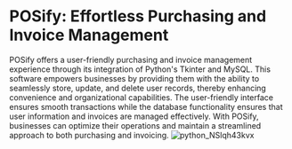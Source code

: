 # POSify: Effortless Purchasing and Invoice Management
POSify offers a user-friendly purchasing and invoice management experience through its integration of Python's Tkinter and MySQL. This software empowers businesses by providing them with the ability to seamlessly store, update, and delete user records, thereby enhancing convenience and organizational capabilities. The user-friendly interface ensures smooth transactions while the database functionality ensures that user information and invoices are managed effectively. With POSify, businesses can optimize their operations and maintain a streamlined approach to both purchasing and invoicing.
![python_NSlqh43kvx](https://github.com/AbhikritiMoti/POSify/assets/73769937/0caef12d-0de5-4e33-9bc2-3bc4d9561038)

